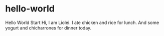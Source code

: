 # hello-world
Hello World Start
 Hi, I am Liolei.
 I ate chicken and rice for lunch.
 And some yogurt and chicharrones for dinner today.
